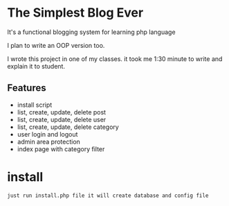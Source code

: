 The Simplest Blog Ever
============

It's a functional blogging  system for learning php language

I plan to write an OOP version too.

I wrote this project in one of my classes. it took me 1:30 minute to write and explain it to student.

## Features  
  * install script
  * list, create, update, delete post    
  * list, create, update, delete user    
  * list, create, update, delete category    
  * user login and logout
  * admin area protection
  * index page with category filter

# install 
    just run install.php file it will create database and config file
